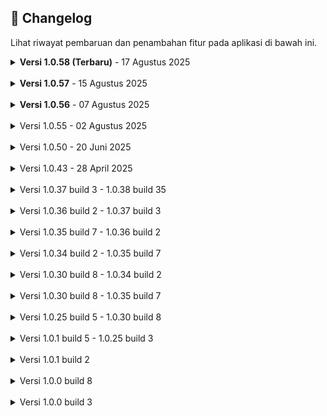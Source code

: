 ## 📜 **Changelog**

Lihat riwayat pembaruan dan penambahan fitur pada aplikasi di bawah ini.
<details>
<summary><strong>Versi 1.0.58 (Terbaru)</strong> - 17 Agustus 2025</summary>
-  Perbaikan force close pada versi 1.0.57
-  Perbaikan fitur pencarian pada halaman blog
-  Optimasi Edge-to-edge
-  Penghapusan metode usang
-  Perbaikan bug
</details>

<br>

<details>
<summary><strong>Versi 1.0.57</strong> - 15 Agustus 2025</summary>
<ul>
<li>Perbaikan tombol "kembali ke atas"</li>
<li>Perubahan halaman Tentang aplikasi</li>
<li>Desain ulang header Aplikasi</li>
<li>Perbaikan beberapa bug</li>
<li>Pengoptimalan kode aplikasi</li>
<li>Penanganan Admin dashboard</li>
<li>Penambahan fitur ubah password untuk Admin</li>
<li>Penambahan fitur sinkronisasi Google untuk Admin</li>
</ul>
</details>

<br>

<details>
<summary><strong>Versi 1.0.56</strong> - 07 Agustus 2025</summary>
<ul>
<li>Perbaikan bug dan peningkatan performa</li>
<li>Penambahan metode scrap PDF dari web dan GDrive</li>
<li>Perubahan UI Blog</li>
<li>Penambahan Fitur Postingan Unggulan</li>
<li>Optimasi pembuka PDF</li>
<li>Optimasi metode unduh PDF</li>
<li>Perbaikan Cache Info Partangiangan</li>
<li>Perbaikan beberapa bug</li>
</ul>
</details>

<br>

<details>
<summary>Versi 1.0.55 - 02 Agustus 2025</summary>
<ul>
<li>Perbaikan bug dan peningkatan performa</li>
<li>Penambahan kemampuan memuat gambar pada notifikasi</li>
<li>Pengoptimalan metode cache</li>
<li>Penambahan Jadwal Partangiangan Weyk</li>
<li>Penghapusan sisi samping Penampil PDF</li>
<li>Pengoptimalan Pembacaan PDF</li>
<li>Meringankan halaman utama aplikasi</li>
<li>Penambahan keamanan AppCheck</li>
<li>Perbaikan Bug</li>
<li>Perbaikan tombol aksi notifikasi</li>
<li>Pembaharuan bahasa pendukung</li>
</ul>
</details>

<br>

<details>
<summary>Versi 1.0.50 - 20 Juni 2025</summary>
<ul>
<li>Perbaikan bug dan peningkatan performa</li>
<li>Perbaikan edge-to-edge</li>
<li>Integrasi Play Integrity</li>
<li>dan banyak lagi</li>
</ul>
</details>

<br>

<details>
<summary>Versi 1.0.43 - 28 April 2025</summary>
<ul>
<li>Fetch Warta Acara dengan Metode Baru mengikuti struktur web</li>
<li>Penambahan Sistem notifikasi dengan fitur Tombol</li>
<li>Perbaikan direct sistem notifikasi</li>
<li>Perbagian Bug</li>
<li>Penyimpanan Dokumen tersendiri</li>
<li>Pengoptimalan Pembuka Pdf</li>
</ul>
</details>

<br>

<details>
<summary>Versi 1.0.37 build 3 - 1.0.38 build 35</summary>
<ul>
<li>Perbaikan Fug</li>
<li>Perbaikan cache lokal</li>
<li>Perbaikan snkronasi Jadwal</li>
<li>Penambahan metode refresh di halaman warta</li>
<li>Fitur Pengurutan kategori team</li>
<li>Perbaikan logika halaman info huria</li>
<li>Fitur Perbaikan sinkronasi Jadwal dan Team dengan firebase</li>
</ul>
</details>

<br>

<details>
<summary>Versi 1.0.36 build 2 - 1.0.37 build 3</summary>
<ul>
<li>Perbaikan Bug</li>
<li>Memperbaiki fitur cache</li>
<li>Menutup akses pendaftaran user</li>
<li>Sinkronasi data team dengan firebase</li>
</ul>
</details>

<br>

<details>
<summary>Versi 1.0.35 build 7 - 1.0.36 build 2</summary>
<ul>
<li>Perbaikan bug</li>
<li>Migrasi penyimpanan dari hive ke hive_ce</li>
<li>Perbaikan Halaman Dokumen</li>
<li>Integrasi Dokumen di Halaman Dokumen Dengan ImageKit</li>
<li>Menetapkan sidebar hanya untuk warta-acara</li>
<li>Memperbaiki gambar terbalik pada sidebar</li>
</ul>
</details>

<br>

<details>
<summary>Versi 1.0.34 build 2 - 1.0.35 build 7</summary>
<ul>
<li>Perbaikan bug</li>
<li>Integrasi ImageKit sebagai media utama penyimpanan file</li>
<li>Perbaikan fitur Analystik</li>
<li>Perbaikan integrasi firebase</li>
</ul>
</details>

<br>

<details>
<summary>Versi 1.0.30 build 8 - 1.0.34 build 2</summary>
<ul>
<li>Meningkatkan stabilitas</li>
<li>Mengubah metode fetch dokumen dan warta hanya oleh admin</li>
<li>Pembaharuan otomatis dokumen</li>
<li>Perbaikan bug</li>
<li>Penambahan fitur agara dapat di akses dalam mode offline</li>
<li>Sinkronasi otomatis jika koneksi terdeteksi</li>
<li>Menambah perijinan perangkat agar dapat mengunduh warta atau dokumen.</li>
<li>Perbaikan halaman blog untuk mengambil dari web.</li>
<li>Merapikan detail isi post pada blog.</li>
<li>Menambahkan Imagekit sebagai penyimpanan online.</li>
<li>Penambahan database warta untuk menangkap dari web</li>
<li>Memperbaiki metode dokumen</li>
<li>Filter postingan yang di tangkap dari web pada data dokumen.</li>
</ul>
</details>

<br>

<details>
<summary>Versi 1.0.30 build 8 - 1.0.35 build 7</summary>
<ul>
<li>Perbaikan Bug</li>
<li>Integrasi ImageKit sebagai Media Library</li>
<li>Perbaikan fitur Analistik</li>
</ul>
</details>

<br>

<details>
<summary>Versi 1.0.25 build 5 - 1.0.30 build 8</summary>
<ul>
<li>Penambahan fitur popup pada foto info huria, fungsionaris, dan tim digital</li>
<li>Penambahan menu Dokumen pada Sidebar</li>
<li>Menghapus metode Signup</li>
<li>Menambah fitur penambahan user hanya oleh Admin</li>
<li>Perbaikan splash screen terpotong pada Android 14</li>
<li>Perbaikan bug</li>
</ul>
</details>

<br>

<details>
<summary>Versi 1.0.1 build 5 - 1.0.25 build 3</summary>
<ul>
<li>Perbaikan bug</li>
<li>Pengelompokan halaman warta-acara berdasarkan kegiatan acara</li>
<li>Metode fetch warta agar dapat mendeteksi postingan terbaru di website.</li>
</ul>
</details>

<br>

<details>
<summary>Versi 1.0.1 build 2</summary>
<ul>
<li>Penambahan fitur analistik.</li>
<li>Perbaikan beberapa bug.</li>
<li>Optimisasi halaman warta acara setiap kali dibuka</li>
<li>penambahan tabel “hari” dalam jadwal kegiatan.</li>
<li>peningkatan keamanan.</li>
<li>penambahan sosial media facebook, youtube, dan instagram di halaman kontak</li>
</ul>
</details>

<br>

<details>
<summary>Versi 1.0.0 build 8</summary>
<ul>
<li>Perbaikan beberapa bug.</li>
<li>penambahan pop up jika versi baru tersedia.</li>
<li>melenngkapi data sintua dan halaman fungsionaris</li>
<li>perbaikan info team agar dapat memunculkan pop up foto.</li>
</ul>
</details>

<br>

<details>
<summary>Versi 1.0.0 build 3</summary>
<ul>
<li>Penambahan Halaman: Info Huria, Warta Jemaat, Jadwal Kegiatan, Blog, Info Aplikasi, Kebijakan Privasi, Fungsionaris, Tim Digital.</li>
<li>Pemuatan Warta Jemaat menggunakan web_view ke situs https://www.hkbpperawang.org.</li>
<li>Penanganan Notifikasi agar dapat dikirim dan diterima secara real time.</li>
<li>Penambahan fungsi jadwal kegiatan agar dapat di ubah tanpa pembaharuan</li>
<li>Penambahan fungsi jadwal ibadah</li>
<li>penambahan fitur user</li>
<li>penambahan fitur statistik huria untuk memunculkan di halaman info huria.</li>
</ul>
</details>
